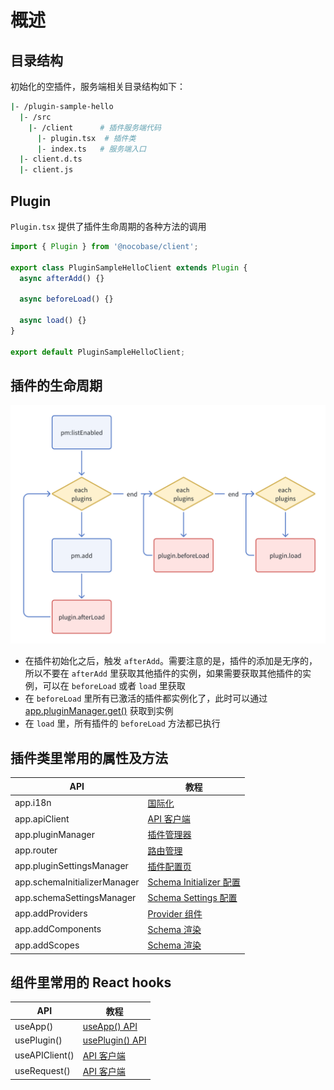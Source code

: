 # 概述

## 目录结构

初始化的空插件，服务端相关目录结构如下：

```bash
|- /plugin-sample-hello
  |- /src
    |- /client      # 插件服务端代码
      |- plugin.tsx  # 插件类
      |- index.ts   # 服务端入口
  |- client.d.ts
  |- client.js
```

## Plugin

`Plugin.tsx` 提供了插件生命周期的各种方法的调用

```ts
import { Plugin } from '@nocobase/client';

export class PluginSampleHelloClient extends Plugin {
  async afterAdd() {}

  async beforeLoad() {}

  async load() {}
}

export default PluginSampleHelloClient;
```

## 插件的生命周期

<img alt="插件的生命周期" src="./image.png" style="width: 600px;" />

- 在插件初始化之后，触发 `afterAdd`。需要注意的是，插件的添加是无序的，所以不要在 `afterAdd` 里获取其他插件的实例，如果需要获取其他插件的实例，可以在 `beforeLoad` 或者 `load` 里获取
- 在 `beforeLoad` 里所有已激活的插件都实例化了，此时可以通过 [app.pluginManager.get()](https://client.docs.nocobase.com/core/application/plugin-settings-manager) 获取到实例
- 在 `load` 里，所有插件的 `beforeLoad` 方法都已执行

## 插件类里常用的属性及方法

| API                          | 教程                                                                           |
| ---------------------------- | ------------------------------------------------------------------------------ |
| app.i18n                     | [国际化](/development/client/i18n)                                             |
| app.apiClient                | [API 客户端](/development/client/api-client)                                   |
| app.pluginManager            | [插件管理器](https://client.docs.nocobase.com/core/application/plugin-manager) |
| app.router                   | [路由管理](/development/client/router)                                         |
| app.pluginSettingsManager    | [插件配置页](/development/client/router#插件设置页扩展)                        |
| app.schemaInitializerManager | [Schema Initializer 配置](/development/client/ui-schema/initializer)           |
| app.schemaSettingsManager    | [Schema Settings 配置](/development/client/ui-schema/settings)                 |
| app.addProviders             | [Provider 组件](/development/client/providers)                                 |
| app.addComponents            | [Schema 渲染](/development/client/ui-schema/rendering)                         |
| app.addScopes                | [Schema 渲染](/development/client/ui-schema/rendering)                         |

## 组件里常用的 React **hooks**

| API            | 教程                                                                                          |
| -------------- | --------------------------------------------------------------------------------------------- |
| useApp()       | [useApp() API](https://client.docs.nocobase.com/core/application/application#useapp)          |
| usePlugin()    | [usePlugin() API](https://client.docs.nocobase.com/core/application/plugin-manager#useplugin) |
| useAPIClient() | [API 客户端](/development/client/api-client)                                                  |
| useRequest()   | [API 客户端](/development/client/api-client)                                                  |
